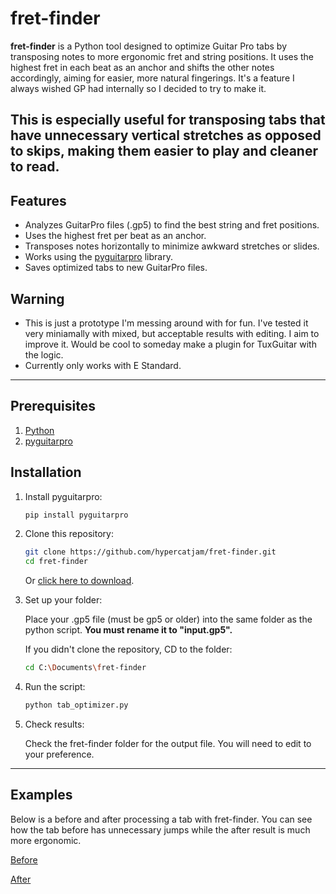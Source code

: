 # fret-finder

**fret-finder** is a Python tool designed to optimize Guitar Pro tabs by transposing notes to more ergonomic fret and string positions. It uses the highest fret in each beat as an anchor and shifts the other notes accordingly, aiming for easier, more natural fingerings. It's a feature I always wished GP had internally so I decided to try to make it.

This is especially useful for transposing tabs that have unnecessary vertical stretches as opposed to skips, making them easier to play and cleaner to read.
---

## Features

- Analyzes GuitarPro files (.gp5) to find the best string and fret positions.  
- Uses the highest fret per beat as an anchor.  
- Transposes notes horizontally to minimize awkward stretches or slides.  
- Works using the [pyguitarpro](https://pypi.org/project/PyGuitarPro/) library.  
- Saves optimized tabs to new GuitarPro files.

## Warning

- This is just a prototype I'm messing around with for fun. I've tested it very miniamally with mixed, but acceptable results with editing. I aim to improve it. Would be cool to someday make a plugin for TuxGuitar with the logic.
- Currently only works with E Standard.

---

## Prerequisites
1. [Python](https://www.python.org/downloads/release/python-3136/)
2. [pyguitarpro](https://pypi.org/project/PyGuitarPro/)

## Installation

1. Install pyguitarpro:

    ```bash
    pip install pyguitarpro
    ```

2. Clone this repository:

    ```bash
    git clone https://github.com/hypercatjam/fret-finder.git
    cd fret-finder
    ```

    Or [click here to download](https://github.com/hypercatjam/fret-finder/archive/refs/heads/main.zip).
   
4. Set up your folder:

   Place your .gp5 file (must be gp5 or older) into the same folder as the python script. **You must rename it to "input.gp5".**

   If you didn't clone the repository, CD to the folder:

   ```bash
   cd C:\Documents\fret-finder
   ```

6. Run the script:

    ```bash
    python tab_optimizer.py

7. Check results:

   Check the fret-finder folder for the output file. You will need to edit to your preference.

---


## Examples

Below is a before and after processing a tab with fret-finder. You can see how the tab before has unnecessary jumps while the after result is much more ergonomic.

[Before](https://imgur.com/7jDdPSg)

[After](https://imgur.com/re4BJ92)

